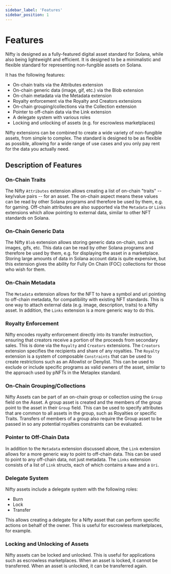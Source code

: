 ```yaml
---
sidebar_label: 'Features'
sidebar_position: 1
---
```


# Features

Nifty is designed as a fully-featured digital asset standard for Solana, while also being lightweight and efficient. It is designed to be a minimalistic and flexible standard for representing non-fungible assets on Solana.

It has the following features:

* On-chain traits via the Attributes extension
* On-chain generic data (image, gif, etc.) via the Blob extension
* On-chain metadata via the Metadata extension
* Royalty enforcement via the Royalty and Creators extensions
* On-chain grouping/collections via the Collection extension
* Pointer to off-chain data via the Link extension
* A delegate system with various roles
* Locking and unlocking of assets (e.g. for escrowless marketplaces)

Nifty extensions can be combined to create a wide variety of non-fungible assets, from simple to complex. The standard is designed to be as flexible as possible, allowing for a wide range of use cases and 
you only pay rent for the data you actually need.

## Description of Features

### On-Chain Traits

The Nifty `Attributes` extension allows creating a list of on-chain "traits" -- key/value pairs -- for an asset. The on-chain aspect means these values can be read by other Solana programs and therefore be used by them, e.g. for gaming.
Off-chain attributes are also supported via the `Metadata` or `Links` extensions which allow pointing to external data, similar to other NFT standards on Solana.

### On-Chain Generic Data

The Nifty `Blob` extension allows storing generic data on-chain, such as images, gifs, etc. This data can be read by other Solana programs and therefore be used by them, e.g. for displaying the asset in a marketplace.
Storing large amounts of data in Solana account data is quite expensive, but this extension gives the ability for Fully On Chain (FOC) collections for those who wish for them.

### On-Chain Metadata

The `Metadata` extension allows for the NFT to have a symbol and uri pointing to off-chain metadata, for compatibility with existing NFT standards.
This is one way to attach external data (e.g. image, description, traits) to a Nifty asset. In addition, the `Links` extension is a more generic way to do this.

### Royalty Enforcement

Nifty encodes royalty enforcement directly into its transfer instruction, ensuring that creators receive a portion of the proceeds from secondary sales. This is done via the `Royalty` and `Creators` extensions.
The `Creators` extension specifies the recipients and share of any royalties. The `Royalty` extension is a system of composable `Constraints` that can be used to create restrictions such as an Allowlist or Denylist.
This can be used to exclude or include specific programs as valid owners of the asset, similar to the approach used by pNFTs in the Metaplex standard.

### On-Chain Grouping/Collections

Nifty Assets can be part of an on-chain group or collection using the `Group` field on the Asset. A group asset is created and the members of the group point to the asset in their `Group` field.
This can be used to specify attributes that are common to all assets in the group, such as Royalties or specific Traits. Transfers of members of a group also require the Group asset to be passed in so any potential royalties constraints can be evaluated.

### Pointer to Off-Chain Data

In addition to the `Metadata` extension discussed above, the `Link` extension allows for a more generic way to point to off-chain data. This can be used to point to any off-chain data, not just metadata.
The `Links` extension consists of a list of `Link` structs, each of which contains a `Name` and a `Uri`.

### Delegate System

Nifty assets include a delegate system with the following roles:

* Burn
* Lock
* Transfer

This allows creating a delegate for a Nifty asset that can perform specific actions on behalf of the owner. This is useful for escrowless marketplaces, for example.

### Locking and Unlocking of Assets

Nifty assets can be locked and unlocked. This is useful for applications such as escrowless marketplaces. When an asset is locked, it cannot be transferred. When an asset is unlocked, it can be transferred again.
